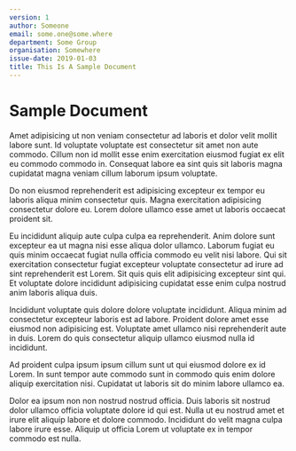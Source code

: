 ```yaml
---
version: 1
author: Someone
email: some.one@some.where
department: Some Group
organisation: Somewhere
issue-date: 2019-01-03
title: This Is A Sample Document
---
```


# Sample Document

Amet adipisicing ut non veniam consectetur ad laboris et dolor velit mollit labore sunt. Id
voluptate voluptate est consectetur sit amet non aute commodo. Cillum non id mollit esse enim
exercitation eiusmod fugiat ex elit eu commodo commodo in. Consequat labore ea sint quis sit laboris
magna cupidatat magna veniam cillum laborum ipsum voluptate.

Do non eiusmod reprehenderit est adipisicing excepteur ex tempor eu laboris aliqua minim consectetur
quis. Magna exercitation adipisicing consectetur dolore eu. Lorem dolore ullamco esse amet ut
laboris occaecat proident sit.

Eu incididunt aliquip aute culpa culpa ea reprehenderit. Anim dolore sunt excepteur ea ut magna nisi
esse aliqua dolor ullamco. Laborum fugiat eu quis minim occaecat fugiat nulla officia commodo eu
velit nisi labore. Qui sit exercitation consectetur fugiat excepteur voluptate consectetur ad irure
ad sint reprehenderit est Lorem. Sit quis quis elit adipisicing excepteur sint qui. Et voluptate
dolore incididunt adipisicing cupidatat esse enim culpa nostrud anim laboris aliqua duis.

Incididunt voluptate quis dolore dolore voluptate incididunt. Aliqua minim ad consectetur excepteur
laboris est ad labore. Proident dolore amet esse eiusmod non adipisicing est. Voluptate amet ullamco
nisi reprehenderit aute in duis. Lorem do quis consectetur aliquip ullamco eiusmod nulla id
incididunt.

Ad proident culpa ipsum ipsum cillum sunt ut qui eiusmod dolore ex id Lorem. In sunt tempor aute
commodo sunt in commodo quis enim dolore aliquip exercitation nisi. Cupidatat ut laboris sit do
minim labore ullamco ea.

Dolor ea ipsum non non nostrud nostrud officia. Duis laboris sit nostrud dolor ullamco officia
voluptate dolore id qui est. Nulla ut eu nostrud amet et irure elit aliquip labore et dolore
commodo. Incididunt do velit magna culpa labore irure esse. Aliquip ut officia Lorem ut voluptate ex
in tempor commodo est nulla.
